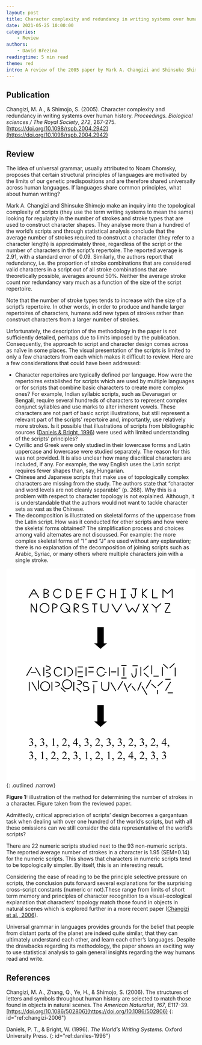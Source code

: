 ```yaml
---
layout: post
title: Character complexity and redundancy in writing systems over human history
date: 2021-05-25 10:00:00
categories:
    - Review
authors:
    - David Březina
readingtime: 5 min read
theme: red
intro: A review of the 2005 paper by Mark A. Changizi and Shinsuke Shimojo exploring attributes shared across world’s scripts
---
```


## Publication

Changizi, M. A., & Shimojo, S. (2005). Character complexity and redundancy in writing systems over human history. *Proceedings. Biological sciences / The Royal Society*, *272*, 267-275. [https://doi.org/10.1098/rspb.2004.2942](https://doi.org/10.1098/rspb.2004.2942)

## Review

The idea of universal grammar, usually attributed to Noam Chomsky, proposes that certain structural principles of languages are motivated by the limits of our genetic predispositions and are therefore shared universally across human languages. If languages share common principles, what about human writing?

Mark A. Changizi and Shinsuke Shimojo make an inquiry into the topological complexity of scripts (they use the term writing systems to mean the same) looking for regularity in the number of strokes and stroke types that are used to construct character shapes. They analyse more than a hundred of the world’s scripts and through statistical analysis conclude that the average number of strokes required to construct a character (they refer to a character length) is approximately three, regardless of the script or the number of characters in the script’s repertoire. The reported average is 2.91, with a standard error of 0.09. Similarly, the authors report that redundancy, i.e. the proportion of stroke combinations that are considered valid characters in a script out of all stroke combinations that are theoretically possible, averages around 50%. Neither the average stroke count nor redundancy vary much as a function of the size of the script repertoire.

Note that the number of stroke types tends to increase with the size of a script’s repertoire. In other words, in order to produce and handle larger repertoires of characters, humans add new types of strokes rather than construct characters from a larger number of strokes.

Unfortunately, the description of the methodology in the paper is not sufficiently detailed, perhaps due to limits imposed by the publication. Consequently, the approach to script and character design comes across as naïve in some places. The visual presentation of the scripts is limited to only a few characters from each which makes it difficult to review. Here are a few considerations that could have been addressed:

- Character repertoires are typically defined per language. How were the repertoires established for scripts which are used by multiple languages or for scripts that combine basic characters to create more complex ones? For example, Indian syllabic scripts, such as Devanagari or Bengali, require several hundreds of characters to represent complex conjunct syllables and use marks to alter inherent vowels. These characters are not part of basic script illustrations, but still represent a relevant part of the scripts’ repertoire and, importantly, use relatively more strokes. Is it possible that illustrations of scripts from bibliographic sources ([Daniels & Bright, 1996](#ref:daniles-1996)) were used with limited understanding of the scripts’ principles?
- Cyrillic and Greek were only studied in their lowercase forms and Latin uppercase and lowercase were studied separately. The reason for this was not provided. It is also unclear how many diacritical characters are included, if any. For example, the way English uses the Latin script requires fewer shapes than, say, Hungarian.
- Chinese and Japanese scripts that make use of topologically complex characters are missing from the study. The authors state that “character and word levels are not cleanly separable” (p. 268). Why this is a problem with respect to character topology is not explained. Although, it is understandable that the authors would not want to tackle character sets as vast as the Chinese.
- The decomposition is illustrated on skeletal forms of the uppercase from the Latin script. How was it conducted for other scripts and how were the skeletal forms obtained? The simplification process and choices among valid alternates are not discussed. For example: the more complex skeletal forms of “I” and “J” are used without any explanation; there is no explanation of the decomposition of joining scripts such as Arabic, Syriac, or many others where multiple characters join with a single stroke.

![Illustration of the method for determining the number of strokes in a character. Figure taken from the reviewed paper.](/assets/2021-02-05-character-complexity-and-redundancy-in-writing-systems-over-human-history/character-decomposition.svg)
{: .outlined .narrow}

<figcaption><strong>Figure 1:</strong> illustration of the method for determining the number of strokes in a character. Figure taken from the reviewed paper.</figcaption>

Admittedly, critical appreciation of scripts’ design becomes a gargantuan task when dealing with over one hundred of the world’s scripts, but with all these omissions can we still consider the data representative of the world’s scripts?

There are 22 numeric scripts studied next to the 93 non-numeric scripts. The reported average number of strokes in a character is 1.95 (SEM=0.14) for the numeric scripts. This shows that characters in numeric scripts tend to be topologically simpler. By itself, this is an interesting result.

Considering the ease of reading to be the principle selective pressure on scripts, the conclusion puts forward several explanations for the surprising cross-script constants (numeric or not).These range from limits of short term memory and principles of character recognition to a visual-ecological explanation that characters’ topology match those found in objects in natural scenes which is explored further in a more recent paper ([Changizi et al., 2006](#ref:changizi-2006)).

Universal grammar in languages provides grounds for the belief that people from distant parts of the planet are indeed quite similar, that they can ultimately understand each other, and learn each other’s languages. Despite the drawbacks regarding its methodology, the paper shows an exciting way to use statistical analysis to gain general insights regarding the way humans read and write.

## References

Changizi, M. A., Zhang, Q., Ye, H., & Shimojo, S. (2006). The structures of letters and symbols throughout human history are selected to match those found in objects in natural scenes. The *American Naturalist*, *167*, E117-39. [https://doi.org/10.1086/502806](https://doi.org/10.1086/502806)
{: id="ref:changizi-2006"}

Daniels, P. T., & Bright, W. (1996). *The World’s Writing Systems.* Oxford University Press.
{: id="ref:daniles-1996"}

